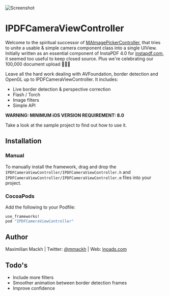 
![Screenshot](https://raw.githubusercontent.com/mmackh/IPDFCameraViewController/master/mockup.png)

# IPDFCameraViewController

Welcome to the spiritual successor of [MAImagePickerController](https://github.com/mmackh/MAImagePickerController-of-InstaPDF), that tries to unite a usable & simple camera component class into a single UIView. Initially written as an essential component of InstaPDF 4.0 for [instapdf.com](https://instapdf.com), it seemed too useful to keep closed source. Plus we're celebrating our 100,000 document upload 🎉🎉🎉

Leave all the hard work dealing with AVFoundation, border detection and OpenGL up to IPDFCameraViewController. It includes:

  - Live border detection & perspective correction
  - Flash / Torch
  - Image filters
  - Simple API
 
**WARNING: MINIMUM iOS VERSION REQUIREMENT: 8.0**

Take a look at the sample project to find out how to use it.


## Installation

### Manual

To manually install the framework, drag and drop the `IPDFCameraViewController/IPDFCameraViewController.h` and `IPDFCameraViewController/IPDFCameraViewController.m` files into your project.

### CocoaPods

Add the following to your Podfile:

``` ruby
use_frameworks!
pod "IPDFCameraViewController"
```


## Author
Maximilian Mackh | Twitter: [@mmackh](https://twitter.com/mmackh) | Web: [inoads.com](http://inoads.com)

## Todo's

 - Include more filters
 - Smoother animation between border detection frames
 - Improve confidence